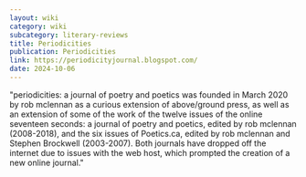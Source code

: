 ```yaml
---
layout: wiki
category: wiki
subcategory: literary-reviews
title: Periodicities
publication: Periodicities
link: https://periodicityjournal.blogspot.com/
date: 2024-10-06
---
```


"periodicities: a journal of poetry and poetics was founded in March 2020 by rob mclennan as a curious extension of above/ground press, as well as an extension of some of the work of the twelve issues of the online seventeen seconds: a journal of poetry and poetics, edited by rob mclennan (2008-2018), and the six issues of Poetics.ca, edited by rob mclennan and Stephen Brockwell (2003-2007). Both journals have dropped off the internet due to issues with the web host, which prompted the creation of a new online journal."

